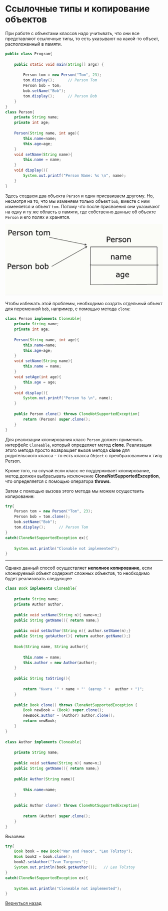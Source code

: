 # Ссылочные типы и копирование объектов

При работе с объектами классов надо учитывать, что они все представляют ссылочные типы, то есть указывают на какой-то объект, расположенный в памяти.

```Java
public class Program{
      
    public static void main(String[] args) {
          
        Person tom = new Person("Tom", 23);
        tom.display();      // Person Tom
        Person bob = tom;
        bob.setName("Bob");
        tom.display();      // Person Bob
    }
}
class Person{
    private String name;
    private int age;
     
    Person(String name, int age){
        this.name=name;
        this.age=age;
    }
    void setName(String name){
        this.name = name;
    }
    void display(){
        System.out.printf("Person Name: %s \n", name);
    }
}
```

Здесь создаем два объекта `Person` и один присваиваем другому. Но, несмотря на то, что мы изменяем только объект `bob`, вместе с ним изменяется и объект `tom`. Потому что после присвоения они указывают на одну и ту же область в памяти, где собственно данные об объекте `Person` и его полях и хранятся.


![alt](img/scr1.jpg)

Чтобы избежать этой проблемы, необходимо создать отдельный объект для переменной `bob`, например, с помощью метода `clone`:

```Java
class Person implements Cloneable{
    private String name;
    private int age;
     
    Person(String name, int age){
        this.name=name;
        this.age=age;
    }
    void setName(String name){
        this.name = name;
    }
    void setAge(int age){
        this.age = age;
    }
    void display(){
        System.out.printf("Person %s \n", name);
    }
     
    public Person clone() throws CloneNotSupportedException{
        return (Person) super.clone();
    }
}
```
Для реализации клонирования класс `Person` должен применить интерфейс `Cloneable`, который определяет метод **clone**. Реализация этого метода просто возвращает вызов метода **clone** для родительского класса - то есть класса `Object` с преобразованием к типу Person.

Кроме того, на случай если класс не поддерживает клонирование, метод должен выбрасывать исключение **CloneNotSupportedException**, что определяется с помощью оператора **throws**.

Затем с помощью вызова этого метода мы можем осуществить копирование:

```Java
try{
    Person tom = new Person("Tom", 23);
    Person bob = tom.clone();
    bob.setName("Bob");
    tom.display();      // Person Tom
}
catch(CloneNotSupportedException ex){
                  
    System.out.println("Clonable not implemented");
}
```
___

Однако данный способ осуществляет **неполное копирование**, если клонируемый объект содержит сложных объектов, то необходимо будет реализовать следующее

```Java
class Book implements Cloneable{
 
    private String name;
    private Author author;
     
    public void setName(String n){ name=n;}
    public String getName(){ return name;}
     
    public void setAuthor(String n){ author.setName(n);}
    public String getAuthor(){ return author.getName();}
 
    Book(String name, String author){
         
        this.name = name;
        this.author = new Author(author);
    }
     
    public String toString(){
         
        return "Книга '" + name + "' (автор " +  author + ")";
    }
     
    public Book clone() throws CloneNotSupportedException {
        Book newBook = (Book) super.clone();
        newBook.author = (Author) author.clone();
        return newBook;
    }
}
 
class Author implements Cloneable{
 
    private String name;
     
    public void setName(String n){ name=n;}
    public String getName(){ return name;}
     
    public Author(String name){
     
        this.name=name;
    }

    public Author clone() throws CloneNotSupportedException{
     
        return (Author) super.clone();
    }
}
```

Вызовем

```Java
try{
    Book book = new Book("War and Peace", "Leo Tolstoy");
    Book book2 = book.clone();
    book2.setAuthor("Ivan Turgenev");
    System.out.println(book.getAuthor());   // Leo Tolstoy
}
catch(CloneNotSupportedException ex){
         
    System.out.println("Cloneable not implemented");
}
```

[Вернуться назад](../../README.md)


